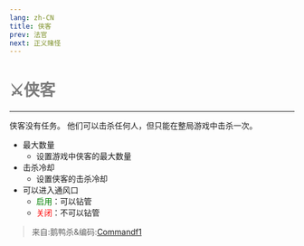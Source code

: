 ```yaml
---
lang: zh-CN
title: 侠客
prev: 法官
next: 正义赌怪
---
```


# <font color="#7a7a7a">⚔️<b>侠客</b></font> <Badge text="Killing" type="tip" vertical="middle"/>

***

侠客没有任务。 他们可以击杀任何人，但只能在整局游戏中击杀一次。

- 最大数量
  - 设置游戏中侠客的最大数量
- 击杀冷却
  - 设置侠客的击杀冷却
- 可以进入通风口
  - <font color=green>启用</font>：可以钻管
  - <font color=red>关闭</font>：不可以钻管

> 来自:鹅鸭杀&编码:[Commandf1](https://github.com/commandf1)
